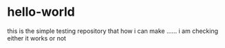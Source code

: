 # hello-world
this is the simple testing repository that how i can make ......
i am checking either it works or not
